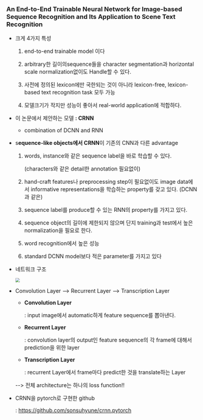 ### An End-to-End Trainable Neural Network for Image-based Sequence Recognition and Its Application to Scene Text Recognition


- 크게 4가지 특성

  1)  end-to-end trainable model 이다

  2) arbitrary한 길이의sequence들을 character segmentation과 horizontal scale normalization없이도 Handle할 수 있다.

  3) 사전에 정의된 lexicon에만 국한되는 것이 아니라 lexicon-free, lexicon-based text recognition task 모두 가능

  4) 모델크기가 작지만 성능이 좋아서 real-world application에 적합하다.

  

- 이 논문에서 제안하는 모델 **: CRNN**

  - combination of DCNN and RNN
    

- s**equence-like objects에서 CRNN**이 기존의 CNN과 다른 advantage

  1) words, instance와 같은 sequence label을 바로 학습할 수 있다. 

     (characters와 같은 detail한 annotation 필요없이)

  2) hand-craft features나 preprocessing step이 필요없이도 image data에서  informative
  representations을 학습하는 property를 갖고 있다. (DCNN과 같은)

  3) sequence label를 produce할 수 있는 RNN의 property를 가지고 있다.

  4) sequence object의 길이에 제한되지 않으며 단지 training과 test에서 높은 normalization을 필요로 한다.

  5) word recognition에서 높은 성능

  6) standard DCNN model보다 적은 parameter를 가지고 있다

  

- 네트워크 구조

  <img src="https://miro.medium.com/max/1074/1*crbk9-rmAuVadOd8lw1EbA.png" style="zoom:67%;" />



- Convolution Layer --> Recurrent Layer --> Transcription Layer

  - **Convolution Layer**

    : input image에서 automatic하게 feature sequence를 뽑아낸다.

  - **Recurrent Layer**

    : convolution layer의 output인 feature sequence의 각 frame에 대해서 prediction을 위한 layer

  - **Transcription Layer**

    : recurrent Layer에서 frame마다 predict한 것을 translate하는 Layer

  --> 전체 architecture는 하나의 loss function!!



- CRNN을 pytorch로 구현한 github

  : https://github.com/sonsuhyune/crnn.pytorch